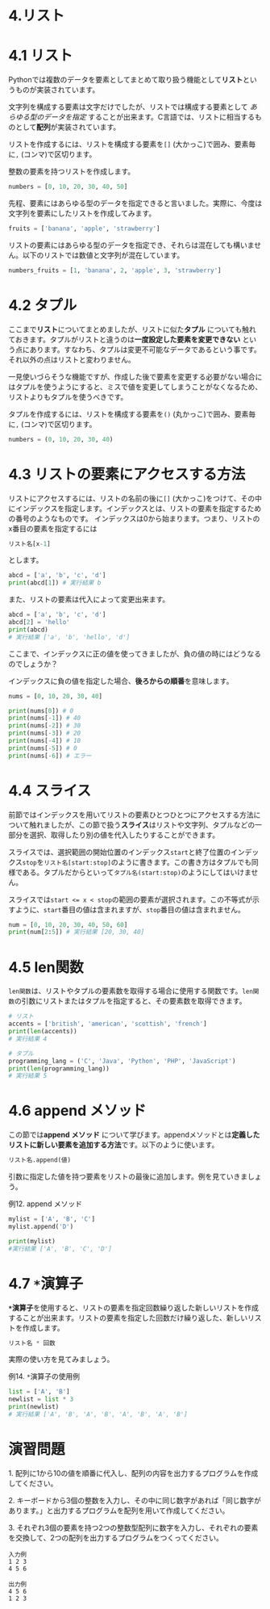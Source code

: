 # 4.リスト
# 4.1 リスト
Pythonでは複数のデータを要素としてまとめて取り扱う機能として**リスト**というものが実装されています。

文字列を構成する要素は文字だけでしたが、リストでは構成する要素として *あらゆる型のデータを指定* することが出来ます。C言語では、リストに相当するものとして**配列**が実装されています。

リストを作成するには、リストを構成する要素を`[]` (大かっこ)で囲み、要素毎に`,` (コンマ)で区切ります。

整数の要素を持つリストを作成します。
```py
numbers = [0, 10, 20, 30, 40, 50]
```

先程、要素にはあらゆる型のデータを指定できると言いました。実際に、今度は文字列を要素にしたリストを作成してみます。
```py
fruits = ['banana', 'apple', 'strawberry']
```

リストの要素にはあらゆる型のデータを指定でき、それらは混在しても構いません。以下のリストでは数値と文字列が混在しています。
```py
numbers_fruits = [1, 'banana', 2, 'apple', 3, 'strawberry']
```
# 4.2 タプル

ここまで**リスト**についてまとめましたが、リストに似た**タプル** についても触れておきます。タプルがリストと違うのは**一度設定した要素を変更できない** という点にあります。すなわち、タプルは変更不可能なデータであるという事です。それ以外の点はリストと変わりません。

一見使いづらそうな機能ですが、作成した後で要素を変更する必要がない場合にはタプルを使うようにすると、ミスで値を変更してしまうことがなくなるため、リストよりもタプルを使うべきです。

タプルを作成するには、リストを構成する要素を`()` (丸かっこ)で囲み、要素毎に`,` (コンマ)で区切ります。
```py
numbers = (0, 10, 20, 30, 40)
```

# 4.3 リストの要素にアクセスする方法
リストにアクセスするには、リストの名前の後に`[]` (大かっこ)をつけて、その中にインデックスを指定します。インデックスとは、リストの要素を指定するための番号のようなものです。
インデックスは0から始まります。つまり、リストのx番目の要素を指定するには
```py
リスト名[x-1]
```
とします。

```py
abcd = ['a', 'b', 'c', 'd']
print(abcd[1]) # 実行結果 b
```

また、リストの要素は代入によって変更出来ます。
```py
abcd = ['a', 'b', 'c', 'd']
abcd[2] = 'hello'
print(abcd)
# 実行結果 ['a', 'b', 'hello', 'd']
```

ここまで、インデックスに正の値を使ってきましたが、負の値の時にはどうなるのでしょうか？

インデックスに負の値を指定した場合、**後ろからの順番**を意味します。
```py
nums = [0, 10, 20, 30, 40]

print(nums[0]) # 0
print(nums[-1]) # 40
print(nums[-2]) # 30
print(nums[-3]) # 20
print(nums[-4]) # 10
print(nums[-5]) # 0
print(nums[-6]) # エラー
```

# 4.4 スライス
前節ではインデックスを用いてリストの要素ひとつひとつにアクセスする方法について触れましたが、この節で扱う**スライス**はリストや文字列、タプルなどの一部分を選択、取得したり別の値を代入したりすることができます。

スライスでは、選択範囲の開始位置のインデックス`start`と終了位置のインデックス`stop`を`リスト名[start:stop]`のように書きます。この書き方はタプルでも同様である。タプルだからといって`タプル名(start:stop)`のようにしてはいけません。

スライスでは`start <= x < stop`の範囲の要素が選択されます。この不等式が示すように、`start`番目の値は含まれますが、`stop`番目の値は含まれません。
```py
num = [0, 10, 20, 30, 40, 50, 60]
print(num[2:5]) # 実行結果 [20, 30, 40]
```

# 4.5 len関数
`len関数`は、リストやタプルの要素数を取得する場合に使用する関数です。`len関数`の引数にリストまたはタプルを指定すると、その要素数を取得できます。

```py
# リスト
accents = ['british', 'american', 'scottish', 'french']
print(len(accents))
# 実行結果 4

# タプル
programming_lang = ('C', 'Java', 'Python', 'PHP', 'JavaScript')
print(len(programming_lang))
# 実行結果 5
```
# 4.6 append メソッド
この節では**append メソッド** について学びます。appendメソッドとは**定義したリストに新しい要素を追加する方法**です。以下のように使います。

```py
リスト名.append(値)
```
引数に指定した値を持つ要素をリストの最後に追加します。例を見ていきましょう。

例12\. append メソッド
```py
mylist = ['A', 'B', 'C']
mylist.append('D')

print(mylist)
#実行結果 ['A', 'B', 'C', 'D']
```

# 4.7 `*`演算子
**`*`演算子**を使用すると、リストの要素を指定回数繰り返した新しいリストを作成することが出来ます。リストの要素を指定した回数だけ繰り返した、新しいリストを作成します。

```py
リスト名 * 回数
```
実際の使い方を見てみましょう。

例14\. `*`演算子の使用例
```py
list = ['A', 'B']
newlist = list * 3
print(newlist)
# 実行結果 ['A', 'B', 'A', 'B', 'A', 'B', 'A', 'B']
```

# 演習問題
1\. 配列に1から10の値を順番に代入し、配列の内容を出力するプログラムを作成してください。

2\. キーボードから3個の整数を入力し、その中に同じ数字があれば「同じ数字があります。」と出力するプログラムを配列を用いて作成してください。

3\. それぞれ3個の要素を持つ2つの整数型配列に数字を入力し、それぞれの要素を交換して、2つの配列を出力するプログラムをつくってください。
```
入力例
1 2 3
4 5 6

出力例
4 5 6
1 2 3
```